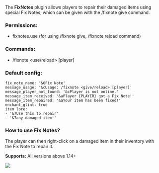 The **FixNotes** plugin allows players to repair their damaged items using special Fix Notes, which can be given with the /fixnote give command.

### Permissions:
- fixnotes.use (for using /fixnote give, /fixnote reload command)
  
### Commands:
- /fixnote <use/reload> [player]
  
### Default config:
```
fix_note_name: '&6Fix Note'
message_usage: '&cUsage: /fixnote <give/reload> [player]'
message_player_not_found: '&cPlayer is not online.'
message_item_received: '&aPlayer {PLAYER} got a Fix Note!'
message_item_repaired: '&aYour item has been fixed!'
enchant_glint: true
item_lore:
- '&7Use this to repair'
- '&7any damaged item!'

```

### How to use Fix Notes? 
The player can then right-click on a damaged item in their inventory with the Fix Note to repair it.

  **Supports:** All versions above 1.14+
  
  ![](https://i.imgur.com/aKopEu1.gif)
